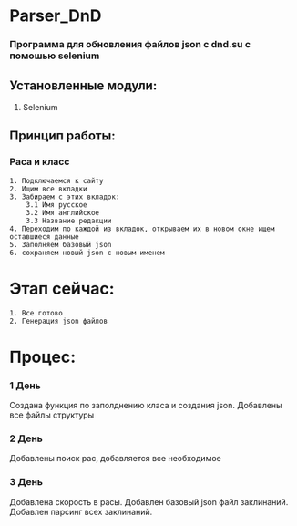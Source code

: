 # Parser_DnD
### Программа для обновления файлов json с dnd.su с помошью selenium

## Установленные модули:
1. Selenium

## Принцип работы:
### Раса и класс
    1. Подключаемся к сайту
    2. Ищим все вкладки 
    3. Забираем с этих вкладок:
        3.1 Имя русское
        3.2 Имя английское
        3.3 Название редакции
    4. Переходим по каждой из вкладок, открываем их в новом окне ищем оставшиеся данные
    5. Заполняем базовый json
    6. сохраняем новый json с новым именем

# Этап сейчас:
    1. Все готово
    2. Генерация json файлов

# Процес:

### 1 День
Создана функция по заполднению класа и создания json.
Добавлены все файлы структуры

### 2 День
Добавлены поиск рас, добавляется все необходимое

### 3 День
Добавлена скорость в расы. Добавлен базовый json файл заклинаний.
Добавлен парсинг всех заклинаний.
